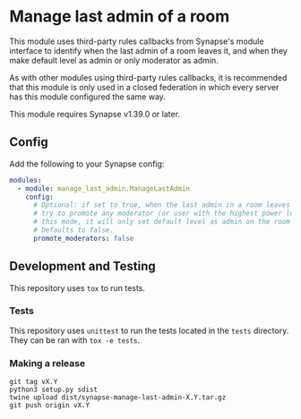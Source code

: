 # Manage last admin of a room

This module uses third-party rules callbacks from Synapse's module interface to identify
when the last admin of a room leaves it, and when they make default level as admin or only moderator as admin.

As with other modules using third-party rules callbacks, it is recommended that this
module is only used in a closed federation in which every server has this module
configured the same way.

This module requires Synapse v1.39.0 or later.


## Config

Add the following to your Synapse config:

```yaml
modules:
  - module: manage_last_admin.ManageLastAdmin
    config:
      # Optional: if set to true, when the last admin in a room leaves it, the module will
      # try to promote any moderator (or user with the highest power level) as admin. In
      # this mode, it will only set default level as admin on the room if it can't find any user to promote.
      # Defaults to false.
      promote_moderators: false
```

## Development and Testing

This repository uses `tox` to run tests.

### Tests

This repository uses `unittest` to run the tests located in the `tests`
directory. They can be ran with `tox -e tests`.

### Making a release

```
git tag vX.Y
python3 setup.py sdist
twine upload dist/synapse-manage-last-admin-X.Y.tar.gz
git push origin vX.Y
```
